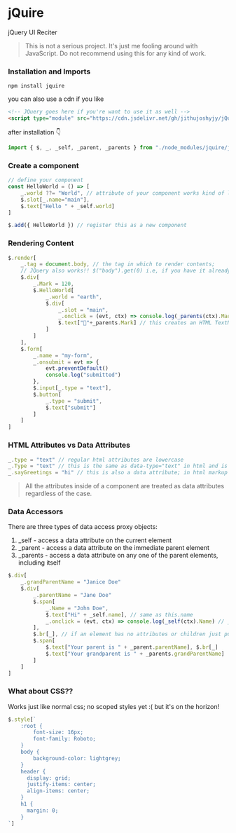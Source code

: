 # jQuire
jQuery UI Reciter

> This is not a serious project. It's just me fooling around with JavaScript.
> Do not recommend using this for any kind of work.

### Installation and Imports
```
npm install jquire
```
you can also use a cdn if you like
```html
<!-- JQuery goes here if you're want to use it as well -->
<script type="module" src="https://cdn.jsdelivr.net/gh/jithujoshyjy/jQuire/jquire.min.js"></script>
```
after installation 👇
```javascript
import { $, _, _self, _parent, _parents } from "./node_modules/jquire/jquire.min.js"
```

### Create a component
```javascript
// define your component
const HelloWorld = () => [
    _.world ??= "World", // attribute of your component works kind of like props in react
    $.slot[_.name="main"],
    $.text["Hello " + _self.world]
]

$.add({ HelloWorld }) // register this as a new component
```

### Rendering Content
```javascript
$.render[
    _.tag = document.body, // the tag in which to render contents;
    // JQuery also works!! $("body").get(0) i.e, if you have it already.
    $.div[
        _.Mark = 120,
        $.HelloWorld[
            _.world = "earth",
            $.div[
                _.slot = "main",
                _.onclick = (evt, ctx) => console.log(_parents(ctx).Mark),
                $.text["🎉"+_parents.Mark] // this creates an HTML TextNode
            ]
        ]
    ],
    $.form[
        _.name = "my-form",
        _.onsubmit = evt => {
            evt.preventDefault()
            console.log("submitted")
        },
        $.input[_.type = "text"],
        $.button[
            _.type = "submit",
            $.text["submit"]
        ]
    ]
]
```

### HTML Attributes vs Data Attributes
```javascript
_.type = "text" // regular html attributes are lowercase
_.Type = "text" // this is the same as data-type="text" in html and is called a data attribute
_.sayGreetings = "hi" // this is also a data attribute; in html markup it would be data-say-greetings
```
> All the attributes inside of a component are treated as data attributes regardless of the case.

### Data Accessors
There are three types of data access proxy objects:

1. _self - access a data attribute on the current element
2. _parent - access a data attribute on the immediate parent element
3. _parents - access a data attribute on any one of the parent elements, including itself

```javascript
$.div[
    _.grandParentName = "Janice Doe"
    $.div[
        _.parentName = "Jane Doe"
        $.span[
            _.Name = "John Doe",
            $.text["Hi" + _self.name], // same as this.name
            _.onclick = (evt, ctx) => console.log(_self(ctx).Name) // _self ond other data access proxies need a context when called inside of a function.
        ],
        $.br[_], // if an element has no attributes or children just put an underscore, otherwise it causes a JavaScript syntax error :(
        $.span[
            $.text["Your parent is " + _parent.parentName], $.br[_]
            $.text["Your grandparent is " + _parents.grandParentName]
        ]
    ]
]
```

### What about CSS??
Works just like normal css; no scoped styles yet :( but it's on the horizon!
```javascript
$.style[`
    :root {
        font-size: 16px;
        font-family: Roboto;
    }
    body {
        background-color: lightgrey;
    }
    header {
      display: grid;
      justify-items: center;
      align-items: center;
    }
    h1 {
      margin: 0;
    }
`]
```